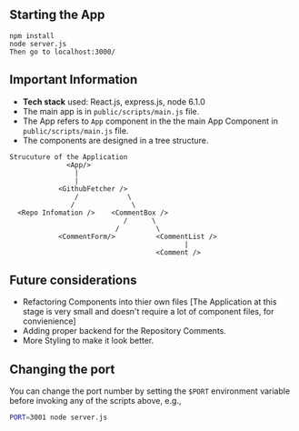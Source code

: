 

## Starting the App

```
npm install
node server.js
Then go to localhost:3000/
```

## Important Information

- __Tech stack__ used: React.js, express.js, node 6.1.0
- The main app is in `public/scripts/main.js` file.
- The App refers to `App` component in the the main App Component in `public/scripts/main.js` file.
- The components are designed in a tree structure.

```
Strucuture of the Application
              <App/>
                |
                |  
            <GithubFetcher />
                /            \
               /              \
  <Repo Infomation />    <CommentBox />
                            /      \
                          /         \
            <CommentForm/>          <CommentList />
                                           |
                                    <Comment />
```



## Future considerations
- Refactoring Components into thier own files [The Application at this stage is very small and doesn't require a lot of component files, for convienience]
- Adding proper backend for the Repository Comments.
- More Styling to make it look better.




## Changing the port

You can change the port number by setting the `$PORT` environment variable before invoking any of the scripts above, e.g.,

```sh
PORT=3001 node server.js
```
